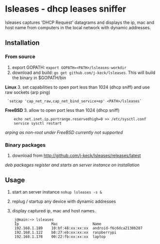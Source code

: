 # lsleases - dhcp leases sniffer

lsleases captures 'DHCP Request' datagrams and displays the ip, mac and host name from computers in the local network with dynamic addresses.


## Installation

### From source

  1. export GOPATH: `export GOPATH=<PATH>/lsleases-workdir`
  2. download and build: `go get github.com/j-keck/lsleases`. This will build the binary in $GOPATH/bin

  **Linux**
  3. set capabilities to open port less than 1024 (dhcp sniff) and use raw sockets (arp ping)
  
     `setcap 'cap_net_raw,cap_net_bind_service+ep' <PATH>/lsleases`

  **FreeBSD**
  3. allow to open port less than 1024 (dhcp sniff)
  
        echo net.inet.ip.portrange.reservedhigh=0 >> /etc/sysctl.conf
        service sysctl restart

  *arping as non-root under FreeBSD currently not supported*  

 

### Binary packages
  1. download from http://github.com/j-keck/lsleases/releases/latest

  *deb packages register and starts an server instance on installation*

  
## Usage

1. start an server instance `nohup lsleases -s &`
2. replug / startup any device with dynamic addresses
3. display captured ip, mac and host names. 

        j@main:~> lsleases
        Ip               Mac                Name
        192.168.1.189    10:bf:48:xx:xx:xx  android-f6c6dca2130b287
        192.168.1.122    b8:27:eb:xx:xx:xx  raspberrypi
        192.168.1.178    00:22:fb:xx:xx:xx  laptop

